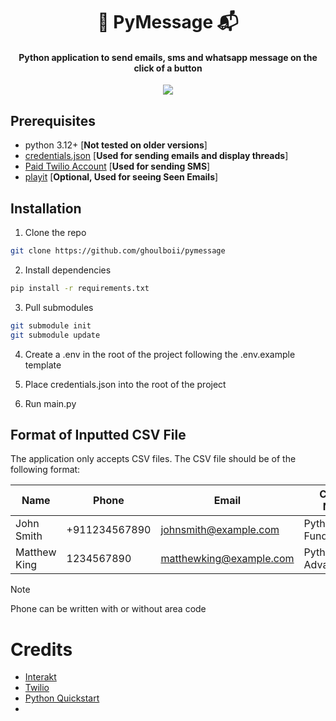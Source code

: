 <h1 align="center"> 🐍 PyMessage 📬 </h1>
<h4 align="center">Python application to send emails, sms and whatsapp message on the click of a button</h6>

<p align="center">
  <img src="https://github.com/GhoulBoii/PyMessage/assets/78494833/36b54b52-5cf2-4533-89ac-5f68e472906f" />
</p>


## Prerequisites

- python 3.12+ [**Not tested on older versions**]
- [credentials.json](https://developers.google.com/gmail/api/quickstart/python) [**Used for sending emails and display threads**]
- [Paid Twilio Account](https://help.twilio.com/articles/223183208-Upgrading-to-a-paid-Twilio-Account) [**Used for sending SMS**]
- [playit](https://playit.gg/) [**Optional, Used for seeing Seen Emails**]

## Installation

1. Clone the repo
```sh
git clone https://github.com/ghoulboii/pymessage
```

2. Install dependencies
```sh
pip install -r requirements.txt
```

3. Pull submodules
```sh
git submodule init
git submodule update
```

4. Create a .env in the root of the project following the .env.example template

5. Place credentials.json into the root of the project

6. Run main.py

## Format of Inputted CSV File

The application only accepts CSV files. The CSV file should be of the following format:

| Name | Phone | Email | Course Name |
| ------------- | -------------- | -------------- | -------------- |
| John Smith | +911234567890 | johnsmith@example.com | Python Fundamentals |
| Matthew King | 1234567890 | matthewking@example.com | Python Advanced |

> [!NOTE]
> Phone can be written with or without area code

# Credits

- [Interakt](https://www.interakt.shop/)
- [Twilio](https://www.twilio.com/en-us)
- [Python Quickstart](https://developers.google.com/gmail/api/quickstart/python)
-
